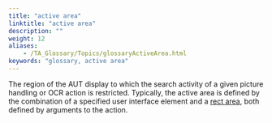 ```yaml
--- 
title: "active area"
linktitle: "active area"
description: ""
weight: 12
aliases: 
    - /TA_Glossary/Topics/glossaryActiveArea.html
keywords: "glossary, active area"
---
```


The region of the AUT display to which the search activity of a given picture handling or OCR action is restricted. Typically, the active area is defined by the combination of a specified user interface element and a [rect area](/user-guide/support/glossary-of-terms/rect-area), both defined by arguments to the action.

